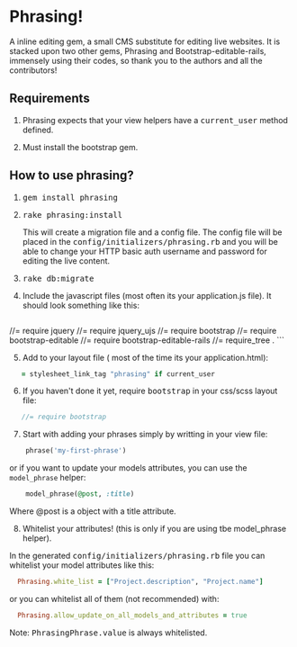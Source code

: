 # Phrasing!

A inline editing gem, a small CMS substitute for editing live websites. 
It is stacked upon two other gems, Phrasing and Bootstrap-editable-rails, immensely using their codes, so thank you to the authors and all the contributors! 

## Requirements

1. Phrasing expects that your view helpers have a <tt>current_user</tt> method defined.
	
2. Must install the bootstrap gem.

## How to use phrasing?

1. <tt> gem install phrasing </tt>

2. <tt> rake phrasing:install </tt>

	This will create a migration file and a config file. The config file will be placed in the <tt>config/initializers/phrasing.rb</tt> and you will be able to change your HTTP basic auth username and password for editing the live content. 

3. <tt> rake db:migrate </tt>

4. Include the javascript files (most often its your application.js file). It should look something like this:

	```javascript
//= require jquery
//= require jquery_ujs
//= require bootstrap
//= require bootstrap-editable
//= require bootstrap-editable-rails
//= require_tree .
	```

5. Add to your layout file ( most of the time its your application.html):
```ruby
   = stylesheet_link_tag "phrasing" if current_user
```

6. If you haven't done it yet, require <tt>bootstrap</tt> in your css/scss layout file:
```sass
   //= require bootstrap
```

7. Start with adding your phrases simply by writting in your view file:
```ruby
	phrase('my-first-phrase')
```
  or if you want to update your models attributes, you can use the `model_phrase` helper:
```ruby
  	model_phrase(@post, :title)
```
  Where @post is a object with a title attribute.

8. Whitelist your attributes! (this is only if you are using tbe model_phrase helper).

  In the generated <tt>config/initializers/phrasing.rb</tt> file you can whitelist your model attributes like this:
```ruby
  Phrasing.white_list = ["Project.description", "Project.name"]
```
  or you can whitelist all of them (not recommended) with:
```ruby
  Phrasing.allow_update_on_all_models_and_attributes = true
```
  Note: <tt>PhrasingPhrase.value</tt> is always whitelisted.
